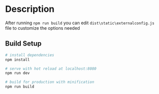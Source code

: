 # Description

After running `npm run build` you can edit `dist\static\externalconfig.js` file to customize the options needed

## Build Setup

``` bash
# install dependencies
npm install

# serve with hot reload at localhost:8080
npm run dev

# build for production with minification
npm run build

```
